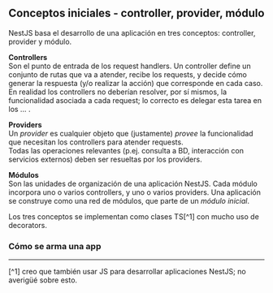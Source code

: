 ## Conceptos iniciales - controller, provider, módulo
NestJS basa el desarrollo de una aplicación en tres conceptos: controller, provider y módulo.  

**Controllers**  
Son el punto de entrada de los request handlers. Un controller define un conjunto de rutas que va a atender, recibe los requests, y decide cómo generar la respuesta (y/o realizar la acción) que corresponde en cada caso.  
En realidad los controllers no deberían resolver, por sí mismos, la funcionalidad asociada a cada request; lo correcto es delegar esta tarea en los ... .

**Providers**  
Un _provider_ es cualquier objeto que (justamente) _provee_ la funcionalidad que necesitan los controllers para atender requests.  
Todas las operaciones relevantes (p.ej. consulta a BD, interacción con servicios externos) deben ser resueltas por los providers.

**Módulos**  
Son las unidades de organización de una aplicación NestJS. Cada módulo incorpora uno o varios controllers, y uno o varios providers. Una aplicación se construye como una red de módulos, que parte de un _módulo inicial_.

Los tres conceptos se implementan como clases TS[^1] con mucho uso de decorators.

### Cómo se arma una app





-----
[^1] creo que también usar JS para desarrollar aplicaciones NestJS; no averigüé sobre esto.